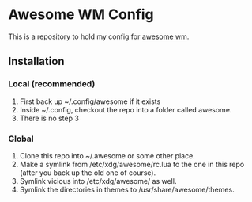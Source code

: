 Awesome WM Config
=================

This is a repository to hold my config for [awesome wm](http://awesome.naquadah.org/).


Installation
------------

### Local (recommended)

1. First back up ~/.config/awesome if it exists
2. Inside ~/.config, checkout the repo into a folder called awesome.
3. There is no step 3

### Global

1. Clone this repo into ~/.awesome or some other place.
2. Make a symlink from /etc/xdg/awesome/rc.lua to the one in this repo (after
   you back up the old one of course).
3. Symlink vicious into /etc/xdg/awesome/ as well.
4. Symlink the directories in themes to /usr/share/awesome/themes.